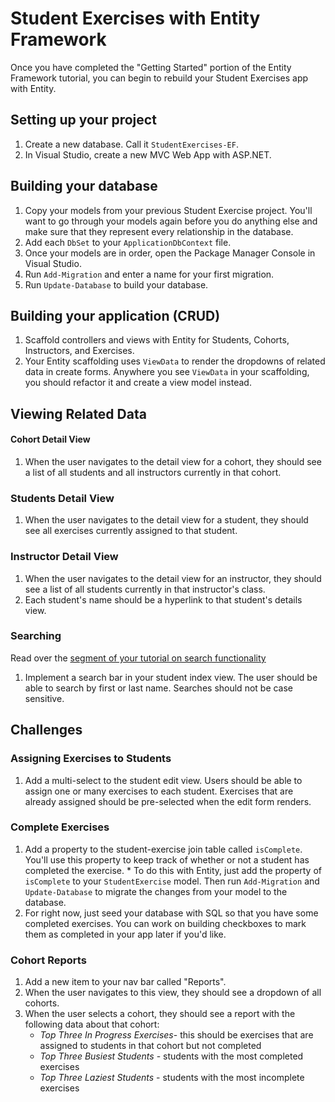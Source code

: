 # Student Exercises with Entity Framework

Once you have completed the "Getting Started" portion of the Entity Framework tutorial, you can begin to rebuild your Student Exercises app with Entity.

## Setting up your project
1. Create a new database. Call it `StudentExercises-EF`.
1. In Visual Studio, create a new MVC Web App with ASP.NET.

## Building your database
1. Copy your models from your previous Student Exercise project. You'll want to go through your models again before you do anything else and make sure that they represent every relationship in the database.
1. Add each `DbSet` to your `ApplicationDbContext` file.
1. Once your models are in order, open the Package Manager Console in Visual Studio.
1. Run `Add-Migration` and enter a name for your first migration.
1. Run `Update-Database` to build your database.

## Building your application (CRUD)
1. Scaffold controllers and views with Entity for Students, Cohorts, Instructors, and Exercises.
1. Your Entity scaffolding uses `ViewData` to render the dropdowns of related data in create forms. Anywhere you see `ViewData` in your scaffolding, you should refactor it and create a view model instead.

## Viewing Related Data
#### Cohort Detail View
1. When the user navigates to the detail view for a cohort, they should see a list of all students and all instructors currently in that cohort.

### Students Detail View
1. When the user navigates to the detail view for a student, they should see all exercises currently assigned to that student.

### Instructor Detail View
1. When the user navigates to the detail view for an instructor, they should see a list of all students currently in that instructor's class.
1. Each student's name should be a hyperlink to that student's details view.

### Searching
Read over the [segment of your tutorial on search functionality](https://docs.microsoft.com/en-us/aspnet/core/data/ef-mvc/sort-filter-page?view=aspnetcore-2.2)
1. Implement a search bar in your student index view. The user should be able to search by first or last name. Searches should not be case sensitive.

## Challenges

### Assigning Exercises to Students
1. Add a multi-select to the student edit view. Users should be able to assign one or many exercises to each student. Exercises that are already assigned should be pre-selected when the edit form renders.


### Complete Exercises
1. Add a property to the student-exercise join table called `isComplete`. You'll use this property to keep track of whether or not a student has completed the exercise.
        * To do this with Entity, just add the property of `isComplete` to your `StudentExercise` model. Then run `Add-Migration` and `Update-Database` to migrate the changes from your model to the database.
1. For right now, just seed your database with SQL so that you have some completed exercises. You can work on building checkboxes to mark them as completed in your app later if you'd like.


### Cohort Reports
1. Add a new item to your nav bar called "Reports".
1. When the user navigates to this view, they should see a dropdown of all cohorts.
1. When the user selects a cohort, they should see a report with the following data about that cohort:
    - *Top Three In Progress Exercises*- this should be exercises that are assigned to students in that cohort but not completed
     - *Top Three Busiest Students* - students with the most completed exercises
    - *Top Three Laziest Students* - students with the most incomplete exercises